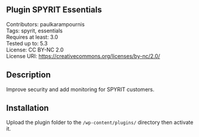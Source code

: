 ## Plugin SPYRIT Essentials

Contributors: paulkarampournis  
Tags: spyrit, essentials  
Requires at least: 3.0  
Tested up to: 5.3  
License: CC BY-NC 2.0  
License URI: https://creativecommons.org/licenses/by-nc/2.0/  

## Description

Improve security and add monitoring for SPYRIT customers.

## Installation

Upload the plugin folder to the `/wp-content/plugins/` directory then activate it.  